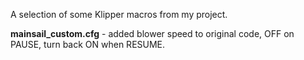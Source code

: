 A selection of some Klipper macros from my project.

<b>mainsail_custom.cfg</b> - added blower speed to original code, OFF on PAUSE, turn back ON when RESUME.
